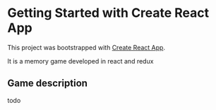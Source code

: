 # Getting Started with Create React App

This project was bootstrapped with [Create React App](https://github.com/facebook/create-react-app).

It is a memory game developed in react and redux

## Game description

todo